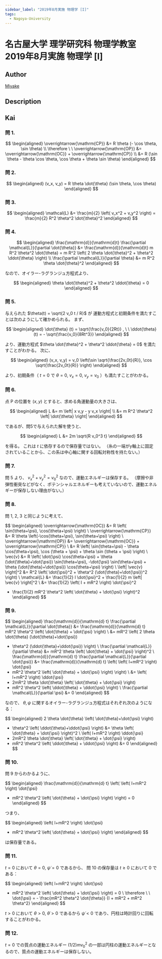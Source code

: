 ```yaml
---
sidebar_label: "2019年8月実施 物理学 [I]"
tags:
  - Nagoya-University
---
```

# 名古屋大学 理学研究科 物理学教室 2019年8月実施 物理学 \[I\]

## **Author**
[Miyake](https://miyake.github.io/exams/index.html)

## **Description**

## **Kai**
### 問 1.

$$
  \begin{aligned}
  \overrightarrow{\mathrm{CP}}
  &= R \theta (- \cos \theta, \sin \theta)
  \\
  \therefore \ \ 
  \overrightarrow{\mathrm{OP}}
  &= \overrightarrow{\mathrm{OC}} + \overrightarrow{\mathrm{CP}}
  \\
  &= R (\sin \theta - \theta \cos \theta, \cos \theta + \theta \sin \theta)
  \end{aligned}
$$

### 問 2.

$$
  \begin{aligned}
  (v_x, v_y)
  = R \theta \dot{\theta} (\sin \theta, \cos \theta)
  \end{aligned}
$$

### 問 3.

$$
  \begin{aligned}
  \mathcal{L}
  &= \frac{m}{2} \left( v_x^2 + v_y^2 \right)
  = \frac{m}{2} R^2 \theta^2 \dot{\theta}^2
  \end{aligned}
$$

### 問 4.

$$
  \begin{aligned}
  \frac{\mathrm{d}}{\mathrm{d}t}
  \frac{\partial \mathcal{L}}{\partial \dot{\theta}}
  &= \frac{\mathrm{d}}{\mathrm{d}t} m R^2 \theta^2 \dot{\theta}
  = m R^2 \left( 2 \theta \dot{\theta}^2 + \theta^2 \ddot{\theta} \right)
  \\
  \frac{\partial \mathcal{L}}{\partial \theta}
  &= m R^2 \theta \dot{\theta}^2
  \end{aligned}
$$

なので、オイラー-ラグランジュ方程式より、

$$
  \begin{aligned}
  \theta \dot{\theta}^2 + \theta^2 \ddot{\theta} = 0
  \end{aligned}
$$

### 問 5.
与えられた $\theta(t) = \sqrt{2 v_0 t / R}$ が
運動方程式と初期条件を満たすことは次のようにして確かめられる。
まず、

$$
\begin{aligned}
\dot{\theta} (t) = \sqrt{\frac{v_0}{2Rt}}
, \ \ 
\ddot{\theta} (t) = - \sqrt{\frac{v_0}{8Rt^3}}
\end{aligned}
$$

より、運動方程式 $\theta \dot{\theta}^2 + \theta^2 \ddot{\theta} = 0$
を満たすことがわかる。
次に、

$$
\begin{aligned}
(v_x, v_y)
= v_0 \left(\sin \sqrt{\frac{2v_0t}{R}}, \cos \sqrt{\frac{2v_0t}{R}} \right)
\end{aligned}
$$

より、初期条件（ $t=0$ で $\theta = 0, \ v_x = 0, \ v_y = v_0$
）も満たすことがわかる。

### 問 6.
点 P の位置を $(x,y)$ とすると、求める角運動量の大きさは、

$$
\begin{aligned}
L
&= m \left| x v_y - y v_x \right|
\\
&= m R^2 \theta^2 \left| \dot{\theta} \right|
\end{aligned}
$$

であるが、問5で与えられた解を使うと、

$$
\begin{aligned}
L
&= 2m \sqrt{R v_0^3 t}
\end{aligned}
$$

を得る。
これは $t$ に依存するので保存量ではない。
（糸の一端がy軸上に固定されていることから、この系は中心軸に関する回転対称性を持たない。）

### 問 7.
問 5 より、 $v_x^2 + v_y^2 = v_0^2$ なので、運動エネルギーは保存する。
（摩擦や非弾性衝突などがなく、ポテンシャルエネルギーも考えていないので、運動エネルギーが保存しない理由がない。）

### 問 8.
問 1, 2, 3 と同じように考えて、

$$
\begin{aligned}
\overrightarrow{\mathrm{OC}}
&= R \left( \sin(\theta+\psi), \cos(\theta+\psi) \right)
\\
\overrightarrow{\mathrm{CP}}
&= R \theta \left(-\cos(\theta+\psi), \sin(\theta+\psi) \right)
\\
\overrightarrow{\mathrm{OP}}
&= \overrightarrow{\mathrm{OC}} + \overrightarrow{\mathrm{CP}}
\\
&= R \left( \sin(\theta+\psi) - \theta \cos(\theta+\psi),
\cos (\theta + \psi) + \theta \sin (\theta + \psi) \right)
\\
\vec{v}
&= R \left(
\dot{\psi} \cos(\theta+\psi) + \theta (\dot{\theta}+\dot{\psi}) \sin(\theta+\psi),
-\dot{\psi} \sin(\theta+\psi) + \theta (\dot{\theta}+\dot{\psi}) \cos(\theta+\psi)
\right)
\\
\left| \vec{v} \right|^2
&= R^2 \left( \dot{\psi}^2 + \theta^2 (\dot{\theta}+\dot{\psi})^2 \right)
\\
\mathcal{L}
&= \frac{1}{2} I \dot{\psi}^2 + \frac{1}{2} m \left| \vec{v} \right|^2
\\
&= \frac{1}{2} \left( I + mR^2 \right) \dot{\psi}^2
+ \frac{1}{2} mR^2 \theta^2 \left( \dot{\theta} + \dot{\psi} \right)^2
\end{aligned}
$$

### 問 9.

$$
\begin{aligned}
\frac{\mathrm{d}}{\mathrm{d} t}
\frac{\partial \mathcal{L}}{\partial \dot{\theta}}
&= \frac{\mathrm{d}}{\mathrm{d} t}
mR^2 \theta^2 \left( \dot{\theta} + \dot{\psi} \right)
\\
&= mR^2 \left( 2 \theta \dot{\theta} (\dot{\theta}+\dot{\psi})
+ \theta^2 (\ddot{\theta}+\ddot{\psi}) \right)
\\
\frac{\partial \mathcal{L}}{\partial \theta}
&= mR^2 \theta \left( \dot{\theta} + \dot{\psi} \right)^2
\\
\frac{\mathrm{d}}{\mathrm{d} t}
\frac{\partial \mathcal{L}}{\partial \dot{\psi}}
&= \frac{\mathrm{d}}{\mathrm{d} t}
\left( \left( I+mR^2 \right) \dot{\psi}
+ mR^2 \theta^2 \left( \dot{\theta} + \dot{\psi} \right) \right)
\\
&= \left( I+mR^2 \right) \ddot{\psi}
+ 2mR^2 \theta \dot{\theta} \left( \dot{\theta} + \dot{\psi} \right)
+ mR^2 \theta^2 \left( \ddot{\theta} + \ddot{\psi} \right)
\\
\frac{\partial \mathcal{L}}{\partial \psi}
&= 0
\end{aligned}
$$

なので、 $\theta, \psi$ に関するオイラー-ラグランジュ方程式はそれぞれ次のようになる：

$$
\begin{aligned}
2 \theta \dot{\theta} \left( \dot{\theta}+\dot{\psi} \right)
+ \theta^2 \left( \ddot{\theta}+\ddot{\psi} \right)
&= \theta \left( \dot{\theta} + \dot{\psi} \right)^2
\\
\left( I+mR^2 \right) \ddot{\psi}
+ 2mR^2 \theta \dot{\theta} \left( \dot{\theta} + \dot{\psi} \right)
+ mR^2 \theta^2 \left( \ddot{\theta} + \ddot{\psi} \right)
&= 0
\end{aligned}
$$

### 問 10.
問 9 からわかるように、

$$
\begin{aligned}
\frac{\mathrm{d}}{\mathrm{d} t}
\left( \left( I+mR^2 \right) \dot{\psi}
+ mR^2 \theta^2 \left( \dot{\theta} + \dot{\psi} \right) \right)
= 0
\end{aligned}
$$

つまり、

$$
\begin{aligned}
\left( I+mR^2 \right) \dot{\psi}
+ mR^2 \theta^2 \left( \dot{\theta} + \dot{\psi} \right)
\end{aligned}
$$

は保存量である。

### 問 11.
$t=0$ において $\theta = 0, \ \dot{\psi}=0$ であるから、
問 10 の保存量は $t \geq 0$ において $0$ である：

$$
\begin{aligned}
\left( I+mR^2 \right) \dot{\psi}
+ mR^2 \theta^2 \left( \dot{\theta} + \dot{\psi} \right)
= 0
\\
\therefore \ \ 
\dot{\psi}
= - \frac{mR^2 \theta^2 \dot{\theta}}
{I + mR^2 + mR^2 \theta^2}
\end{aligned}
$$

$t \gt 0$ において $\theta \gt 0, \ \dot{\theta} \gt 0$ であるから
$\dot{\psi} \lt 0$ であり、円柱は時計回りに回転することがわかる。

### 問 12.
$t=0$ での質点の運動エネルギー $(1/2)mv_0^2$
の一部は円柱の運動エネルギーとなるので、質点の運動エネルギーは保存しない。